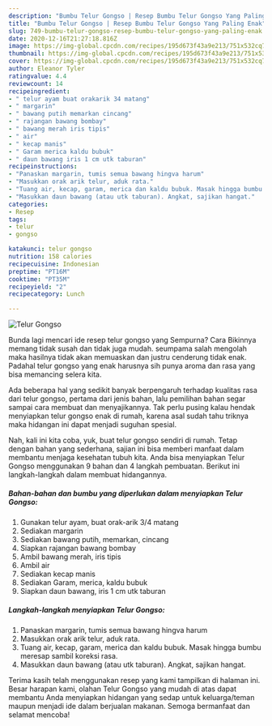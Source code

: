 ```yaml
---
description: "Bumbu Telur Gongso | Resep Bumbu Telur Gongso Yang Paling Enak"
title: "Bumbu Telur Gongso | Resep Bumbu Telur Gongso Yang Paling Enak"
slug: 749-bumbu-telur-gongso-resep-bumbu-telur-gongso-yang-paling-enak
date: 2020-12-16T21:27:18.816Z
image: https://img-global.cpcdn.com/recipes/195d673f43a9e213/751x532cq70/telur-gongso-foto-resep-utama.jpg
thumbnail: https://img-global.cpcdn.com/recipes/195d673f43a9e213/751x532cq70/telur-gongso-foto-resep-utama.jpg
cover: https://img-global.cpcdn.com/recipes/195d673f43a9e213/751x532cq70/telur-gongso-foto-resep-utama.jpg
author: Eleanor Tyler
ratingvalue: 4.4
reviewcount: 14
recipeingredient:
- " telur ayam buat orakarik 34 matang"
- " margarin"
- " bawang putih memarkan cincang"
- " rajangan bawang bombay"
- " bawang merah iris tipis"
- " air"
- " kecap manis"
- " Garam merica kaldu bubuk"
- " daun bawang iris 1 cm utk taburan"
recipeinstructions:
- "Panaskan margarin, tumis semua bawang hingva harum"
- "Masukkan orak arik telur, aduk rata."
- "Tuang air, kecap, garam, merica dan kaldu bubuk. Masak hingga bumbu meresap sambil koreksi rasa."
- "Masukkan daun bawang (atau utk taburan). Angkat, sajikan hangat."
categories:
- Resep
tags:
- telur
- gongso

katakunci: telur gongso 
nutrition: 158 calories
recipecuisine: Indonesian
preptime: "PT16M"
cooktime: "PT35M"
recipeyield: "2"
recipecategory: Lunch

---
```



![Telur Gongso](https://img-global.cpcdn.com/recipes/195d673f43a9e213/751x532cq70/telur-gongso-foto-resep-utama.jpg)

Bunda lagi mencari ide resep telur gongso yang Sempurna? Cara Bikinnya memang tidak susah dan tidak juga mudah. seumpama salah mengolah maka hasilnya tidak akan memuaskan dan justru cenderung tidak enak. Padahal telur gongso yang enak harusnya sih punya aroma dan rasa yang bisa memancing selera kita.



Ada beberapa hal yang sedikit banyak berpengaruh terhadap kualitas rasa dari telur gongso, pertama dari jenis bahan, lalu pemilihan bahan segar sampai cara membuat dan menyajikannya. Tak perlu pusing kalau hendak menyiapkan telur gongso enak di rumah, karena asal sudah tahu triknya maka hidangan ini dapat menjadi suguhan spesial.


Nah, kali ini kita coba, yuk, buat telur gongso sendiri di rumah. Tetap dengan bahan yang sederhana, sajian ini bisa memberi manfaat dalam membantu menjaga kesehatan tubuh kita. Anda bisa menyiapkan Telur Gongso menggunakan 9 bahan dan 4 langkah pembuatan. Berikut ini langkah-langkah dalam membuat hidangannya.

<!--inarticleads1-->

##### Bahan-bahan dan bumbu yang diperlukan dalam menyiapkan Telur Gongso:

1. Gunakan  telur ayam, buat orak-arik 3/4 matang
1. Sediakan  margarin
1. Sediakan  bawang putih, memarkan, cincang
1. Siapkan  rajangan bawang bombay
1. Ambil  bawang merah, iris tipis
1. Ambil  air
1. Sediakan  kecap manis
1. Sediakan  Garam, merica, kaldu bubuk
1. Siapkan  daun bawang, iris 1 cm utk taburan




<!--inarticleads2-->

##### Langkah-langkah menyiapkan Telur Gongso:

1. Panaskan margarin, tumis semua bawang hingva harum
1. Masukkan orak arik telur, aduk rata.
1. Tuang air, kecap, garam, merica dan kaldu bubuk. Masak hingga bumbu meresap sambil koreksi rasa.
1. Masukkan daun bawang (atau utk taburan). Angkat, sajikan hangat.




Terima kasih telah menggunakan resep yang kami tampilkan di halaman ini. Besar harapan kami, olahan Telur Gongso yang mudah di atas dapat membantu Anda menyiapkan hidangan yang sedap untuk keluarga/teman maupun menjadi ide dalam berjualan makanan. Semoga bermanfaat dan selamat mencoba!
